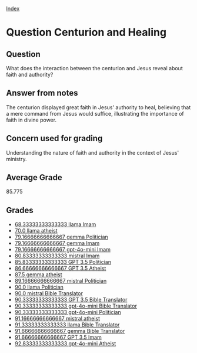 
[Index](../../index.md)
# Question Centurion and Healing
## Question
What does the interaction between the centurion and Jesus reveal about faith and authority?

## Answer from notes
The centurion displayed great faith in Jesus' authority to heal, believing that a mere command from Jesus would suffice, illustrating the importance of faith in divine power.

## Concern used for grading
Understanding the nature of faith and authority in the context of Jesus' ministry.

## Average Grade
85.775

## Grades
 * [68.33333333333333 llama Imam](../answers/llama_Imam/Centurion_and_Healing.md)
 * [70.0 llama atheist](../answers/llama_atheist/Centurion_and_Healing.md)
 * [79.16666666666667 gemma Politician](../answers/gemma_Politician/Centurion_and_Healing.md)
 * [79.16666666666667 gemma Imam](../answers/gemma_Imam/Centurion_and_Healing.md)
 * [79.16666666666667 gpt-4o-mini Imam](../answers/gpt-4o-mini_Imam/Centurion_and_Healing.md)
 * [80.83333333333333 mistral Imam](../answers/mistral_Imam/Centurion_and_Healing.md)
 * [85.83333333333333 GPT 3.5 Politician](../answers/GPT_3.5_Politician/Centurion_and_Healing.md)
 * [86.66666666666667 GPT 3.5 Atheist](../answers/GPT_3.5_Atheist/Centurion_and_Healing.md)
 * [87.5 gemma atheist](../answers/gemma_atheist/Centurion_and_Healing.md)
 * [89.16666666666667 mistral Politician](../answers/mistral_Politician/Centurion_and_Healing.md)
 * [90.0 llama Politician](../answers/llama_Politician/Centurion_and_Healing.md)
 * [90.0 mistral Bible Translator](../answers/mistral_Bible_Translator/Centurion_and_Healing.md)
 * [90.33333333333333 GPT 3.5 Bible Translator](../answers/GPT_3.5_Bible_Translator/Centurion_and_Healing.md)
 * [90.33333333333333 gpt-4o-mini Bible Translator](../answers/gpt-4o-mini_Bible_Translator/Centurion_and_Healing.md)
 * [90.33333333333333 gpt-4o-mini Politician](../answers/gpt-4o-mini_Politician/Centurion_and_Healing.md)
 * [91.16666666666667 mistral atheist](../answers/mistral_atheist/Centurion_and_Healing.md)
 * [91.33333333333333 llama Bible Translator](../answers/llama_Bible_Translator/Centurion_and_Healing.md)
 * [91.66666666666667 gemma Bible Translator](../answers/gemma_Bible_Translator/Centurion_and_Healing.md)
 * [91.66666666666667 GPT 3.5 Imam](../answers/GPT_3.5_Imam/Centurion_and_Healing.md)
 * [92.83333333333333 gpt-4o-mini Atheist](../answers/gpt-4o-mini_Atheist/Centurion_and_Healing.md)
